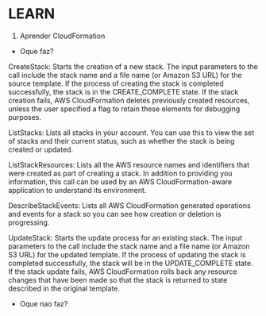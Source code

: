 # LEARN

1. Aprender CloudFormation 

 - Oque faz?

 CreateStack: Starts the creation of a new stack. The input parameters to the call include the stack name and a file name (or Amazon S3 URL) for the source template. If the process of creating the stack is completed successfully, the stack is in the CREATE_COMPLETE state. If the stack creation fails, AWS CloudFormation deletes previously created resources, unless the user specified a flag to retain these elements for debugging purposes.
 
 ListStacks: Lists all stacks in your account. You can use this to view the set of stacks and their current status, such as whether the stack is being created or updated.
 

ListStackResources: Lists all the AWS resource names and identifiers that were created as part of creating a stack. In addition to providing you information, this call can be used by an AWS CloudFormation-aware application to understand its environment.

DescribeStackEvents: Lists all AWS CloudFormation generated operations and events for a stack so you can see how creation or deletion is progressing.

UpdateStack: Starts the update process for an existing stack. The input parameters to the call include the stack name and a file name (or Amazon S3 URL) for the updated template. If the process of updating the stack is completed successfully, the stack will be in the UPDATE_COMPLETE state. If the stack update fails, AWS CloudFormation rolls back any resource changes that have been made so that the stack is returned to state described in the original template.


 - Oque nao faz?

